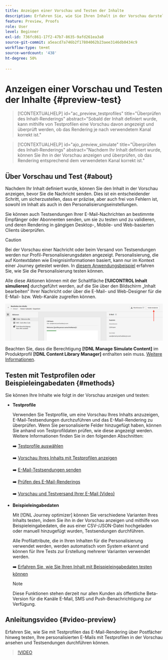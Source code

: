 ```yaml
---
title: Anzeigen einer Vorschau und Testen der Inhalte
description: Erfahren Sie, wie Sie Ihren Inhalt in der Vorschau darstellen und testen können.
feature: Preview, Proofs
role: User
level: Beginner
exl-id: 736fc861-17f2-47b7-8635-9afd261ea3a8
source-git-commit: a5eacd7a746b2f17804062b23aee3146db0434c9
workflow-type: tm+mt
source-wordcount: '438'
ht-degree: 50%

---
```


# Anzeigen einer Vorschau und Testen der Inhalte {#preview-test}

>[!CONTEXTUALHELP]
>id="ac_preview_testprofiles"
>title="Überprüfen des Inhalt-Renderings"
>abstract="Sobald der Inhalt definiert wurde, kann mithilfe von Testprofilen eine Vorschau davon angezeigt und überprüft werden, ob das Rendering je nach verwendetem Kanal korrekt ist."

>[!CONTEXTUALHELP]
>id="ajo_preview_simulate"
>title="Überprüfen des Inhalt-Renderings"
>abstract="Nachdem Ihr Inhalt definiert wurde, können Sie ihn in der Vorschau anzeigen und überprüfen, ob das Rendering entsprechend dem verwendeten Kanal korrekt ist."

## Über Vorschau und Test {#about}

Nachdem Ihr Inhalt definiert wurde, können Sie den Inhalt in der Vorschau anzeigen, bevor Sie die Nachricht senden. Dies ist ein entscheidender Schritt, um sicherzustellen, dass er präzise, aber auch frei von Fehlern ist, sowohl im Inhalt als auch in den Personalisierungseinstellungen.

Sie können auch Testsendungen Ihrer E-Mail-Nachrichten an bestimmte Empfänger oder Abonnenten senden, um sie zu testen und zu validieren, und deren Rendering in gängigen Desktop-, Mobile- und Web-basierten Clients überprüfen.

>[!CAUTION]
>
>Bei der Vorschau einer Nachricht oder beim Versand von Testsendungen werden nur Profil-Personalisierungsdaten angezeigt. Personalisierung, die auf Kontextdaten wie Ereignisinformationen basiert, kann nur im Kontext einer Journey getestet werden. In [diesem Anwendungsbeispiel](../personalization/personalization-use-case.md) erfahren Sie, wie Sie die Personalisierung testen können.

Alle diese Aktionen können mit der Schaltfläche **[!UICONTROL Inhalt simulieren]** durchgeführt werden, auf die Sie über den Bildschirm „Inhalt bearbeiten“ Ihrer Nachricht oder über die E-Mail- und Web-Designer für die E-Mail- bzw. Web-Kanäle zugreifen können.

![](../email/assets/email-preview-button.png)

Beachten Sie, dass die Berechtigung **[!DNL Manage Simulate Content]** im Produktprofil **[!DNL Content Library Manager]** enthalten sein muss. [Weitere Informationen](../administration/ootb-product-profiles.md#content-library-manager).

## Testen mit Testprofilen oder Beispieleingabedaten {#methods}

Sie können Ihre Inhalte wie folgt in der Vorschau anzeigen und testen:

* **Testprofile**

  Verwenden Sie Testprofile, um eine Vorschau Ihres Inhalts anzuzeigen, E-Mail-Testsendungen durchzuführen und das E-Mail-Rendering zu überprüfen. Wenn Sie personalisierte Felder hinzugefügt haben, können Sie anhand von Testprofildaten prüfen, wie diese angezeigt werden. Weitere Informationen finden Sie in den folgenden Abschnitten:

  ➡️ [Testprofile auswählen](test-profiles.md)

  ➡️ [Vorschau Ihres Inhalts mit Testprofilen anzeigen](preview.md)

  ➡️ [E-Mail-Testsendungen senden](proofs.md)

  ➡️ [Prüfen des E-Mail-Renderings](rendering.md)

  ➡️ [Vorschau und Testversand Ihrer E-Mail (Video)](#video-preview)

* **Beispieleingabedaten**

  Mit [!DNL Journey optimizer] können Sie verschiedene Varianten Ihres Inhalts testen, indem Sie ihn in der Vorschau anzeigen und mithilfe von Beispieleingabedaten, die aus einer CSV-/JSON-Datei hochgeladen oder manuell hinzugefügt wurden, Testsendungen durchführen.

  Alle Profilattribute, die in Ihren Inhalten für die Personalisierung verwendet werden, werden automatisch vom System erkannt und können für Ihre Tests zur Erstellung mehrerer Varianten verwendet werden.

  ➡️ [Erfahren Sie, wie Sie Ihren Inhalt mit Beispieleingabedaten testen können](../test-approve/simulate-sample-input.md)

  >[!NOTE]
  >
  >Diese Funktionen stehen derzeit nur allen Kunden als öffentliche Beta-Version für die Kanäle E-Mail, SMS und Push-Benachrichtigung zur Verfügung.

## Anleitungsvideo {#video-preview}

Erfahren Sie, wie Sie mit Testprofilen das E-Mail-Rendering über Postfächer hinweg testen, Ihre personalisierten E-Mails mit Testprofilen in der Vorschau ansehen und Testsendungen durchführen können.

>[!VIDEO](https://video.tv.adobe.com/v/3425026?quality=12)
